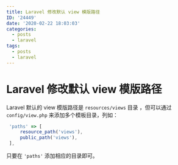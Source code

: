 ```yaml
---
title: Laravel 修改默认 view 模版路径
ID: '24449'
date: '2020-02-22 18:03:03'
categories:
  - posts
  - laravel
tags:
  - posts
  - laravel
---
```


# Laravel 修改默认 view 模版路径

Laravel 默认的 view 模版路径是 `resources/views` 目录 ，但可以通过 `config/view.php` 来添加多个模板目录，列如：

``` js 
 'paths' => [
     resource_path('views'),
     public_path('views'),
 ],
```

只要在 `'paths'` 添加相应的目录即可。
 
 
 
 

